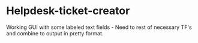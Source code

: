 # Helpdesk-ticket-creator
Working GUI with some labeled text fields - Need to rest of necessary TF's and combine to output in pretty format.
